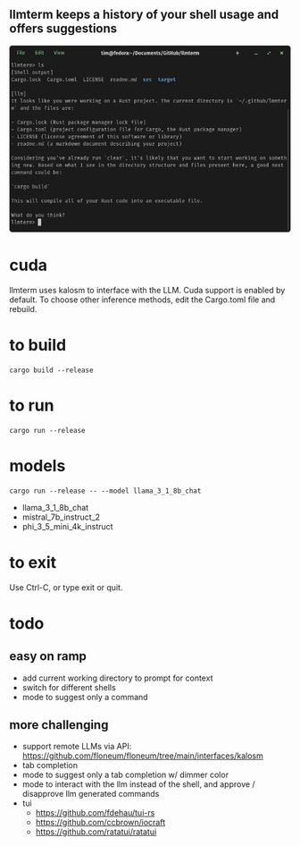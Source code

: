 ## llmterm keeps a history of your shell usage and offers suggestions
![llmterm screenshot](doc/screenshot.png)

# cuda
llmterm uses kalosm to interface with the LLM.  Cuda support is enabled by default.  To choose other inference methods, edit the Cargo.toml file and rebuild.

# to build
```
cargo build --release
```

# to run
```
cargo run --release
```

# models
```
cargo run --release -- --model llama_3_1_8b_chat
```
- llama_3_1_8b_chat
- mistral_7b_instruct_2
- phi_3_5_mini_4k_instruct

# to exit
Use Ctrl-C, or type exit or quit.

# todo
## easy on ramp
- add current working directory to prompt for context
- switch for different shells
- mode to suggest only a command
## more challenging
- support remote LLMs via API: https://github.com/floneum/floneum/tree/main/interfaces/kalosm
- tab completion
- mode to suggest only a tab completion w/ dimmer color
- mode to interact with the llm instead of the shell, and approve / disapprove llm generated commands
- tui
  - https://github.com/fdehau/tui-rs
  - https://github.com/ccbrown/iocraft
  - https://github.com/ratatui/ratatui
